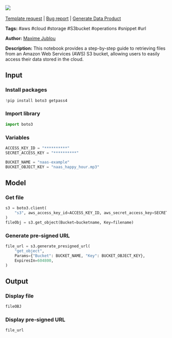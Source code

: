 <a href="https://app.naas.ai/user-redirect/naas/downloader?url=https://raw.githubusercontent.com/jupyter-naas/awesome-notebooks/master/AWS/AWS_Get_files_from_S3_bucket.ipynb" target="_parent"><img src="https://naasai-public.s3.eu-west-3.amazonaws.com/open_in_naas.svg"/></a><br><br><a href="https://github.com/jupyter-naas/awesome-notebooks/issues/new?assignees=&labels=&template=template-request.md&title=Tool+-+Action+of+the+notebook+">Template request</a> | <a href="https://github.com/jupyter-naas/awesome-notebooks/issues/new?assignees=&labels=bug&template=bug_report.md&title=AWS+-+Get+files+from+S3+bucket:+Error+short+description">Bug report</a> | <a href="https://app.naas.ai/user-redirect/naas/downloader?url=https://raw.githubusercontent.com/jupyter-naas/awesome-notebooks/master/Naas/Naas_Start_data_product.ipynb" target="_parent">Generate Data Product</a>

**Tags:** #aws #cloud #storage #S3bucket #operations #snippet #url

**Author:** [Maxime Jublou](https://www.linkedin.com/in/maximejublou/)

**Description:** This notebook provides a step-by-step guide to retrieving files from an Amazon Web Services (AWS) S3 bucket, allowing users to easily access their data stored in the cloud.

## Input

### Install packages


```python
!pip install boto3 getpass4
```

### Import library


```python
import boto3
```

### Variables


```python
ACCESS_KEY_ID = "**********"
SECRET_ACCESS_KEY = "**********"

BUCKET_NAME = "naas-example"
BUCKET_OBJECT_KEY = "naas_happy_hour.mp3"
```

## Model

### Get file


```python
s3 = boto3.client(
    "s3", aws_access_key_id=ACCESS_KEY_ID, aws_secret_access_key=SECRET_ACCESS_KEY
)
fileObj = s3.get_object(Bucket=bucketname, Key=filename)
```

### Generate pre-signed URL


```python
file_url = s3.generate_presigned_url(
    "get_object",
    Params={"Bucket": BUCKET_NAME, "Key": BUCKET_OBJECT_KEY},
    ExpiresIn=604800,
)
```

## Output

### Display file


```python
fileOBJ
```

### Display pre-signed URL


```python
file_url
```
